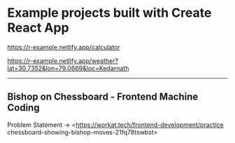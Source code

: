 # Example projects built with Create React App

<https://r-example.netlify.app/calculator>

<https://r-example.netlify.app/weather?lat=30.7352&lon=79.0669&loc=Kedarnath>

---

## Bishop on Chessboard - Frontend Machine Coding

Problem Statement ->
<https://workat.tech/frontend-development/practice chessboard-showing-bishop-moves-21fq78tswbst>
